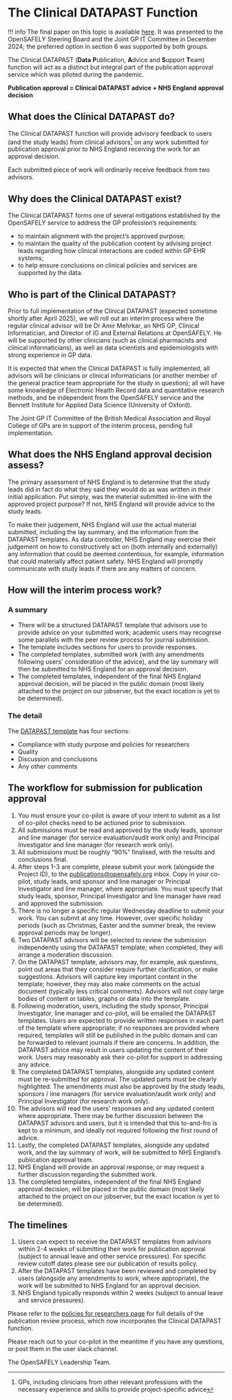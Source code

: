 # The Clinical DATAPAST Function

!!! info
    The final paper on this topic is available [here](the_clinical_datapast_function.pdf).
    It was presented to the OpenSAFELY Steering Board and the Joint GP IT Committee in December 2024;
    the preferred option in section 6 was supported by both groups.

The Clinical DATAPAST (**Data** **P**ublication, **A**dvice and **S**upport **T**eam) function will act as a distinct but integral part of the publication approval service which was piloted during the pandemic.

**Publication approval = Clinical DATAPAST advice + NHS England approval decision**

## What does the Clinical DATAPAST do?

The Clinical DATAPAST function will provide advisory feedback to users (and the study leads) from clinical advisors[^1] on any work submitted for publication approval prior to NHS England receiving the work for an approval decision.

Each submitted piece of work will ordinarily receive feedback from two advisors.

## Why does the Clinical DATAPAST exist?

The Clinical DATAPAST forms one of several mitigations established by the OpenSAFELY service to address the GP profession’s requirements:

- to maintain alignment with the project’s approved purpose;
- to maintain the quality of the publication content by advising project leads regarding how clinical interactions are coded within GP EHR systems;
- to help ensure conclusions on clinical policies and services are supported by the data.

## Who is part of the Clinical DATAPAST?

Prior to full implementation of the Clinical DATAPAST (expected sometime shortly after April 2025), we will roll out an interim process where the regular clinical advisor will be Dr Amir Mehrkar, an NHS GP, Clinical Informatician, and Director of IG and External Relations at OpenSAFELY. He will be supported by other clinicians (such as clinical pharmacists and clinical informaticians), as well as data scientists and epidemiologists with strong experience in GP data.

It is expected that when the Clinical DATAPAST is fully implemented, all advisors will be clinicians or clinical informaticians (or another member of the general practice team appropriate for the study in question); all will have some knowledge of Electronic Health Record data and quantitative research methods, and be independent from the OpenSAFELY service and the Bennett Institute for Applied Data Science (University of Oxford).

The Joint GP IT Committee of the British Medical Association and Royal College of GPs are in support of the interim process, pending full implementation.

## What does the NHS England approval decision assess?

The primary assessment of NHS England is to determine that the study leads did in fact do what they said they would do as was written in their initial application. Put simply, was the material submitted in-line with the approved project purpose? If not, NHS England will provide advice to the study leads.

To make their judgement, NHS England will use the actual material submitted, including the lay summary, and the information from the DATAPAST templates. As data controller, NHS England may exercise their judgement on how to constructively act on (both internally and externally) any information that could be deemed contentious, for example, information that could materially affect patient safety. NHS England will promptly communicate with study leads if there are any matters of concern.

## How will the interim process work?

### A summary

- There will be a structured DATAPAST template that advisors use to provide advice on your submitted work; academic users may recognise some parallels with the peer review process for journal submission.
- The template includes sections for users to provide responses.
- The completed templates, submitted work (with any amendments following users' consideration of the advice), and the lay summary will then be submitted to NHS England for an approval decision.
- The completed templates, independent of the final NHS England approval decision, will be placed in the public domain (most likely attached to the project on our jobserver, but the exact location is yet to be determined).

### The detail

The [DATAPAST template](https://docs.google.com/document/d/10derqFbS3c0SbZxGnBb1xQ0R7EgcxHYOGxnujTT-4QY/edit?tab=t.0) has four sections:

- Compliance with study purpose and policies for researchers
- Quality
- Discussion and conclusions
- Any other comments

## The workflow for submission for publication approval

1. You must ensure your co-pilot is aware of your intent to submit as a list of co-pilot checks need to be actioned prior to submission.
1. All submissions must be read and approved by the study leads, sponsor and line manager (for service evaluation/audit work only) and Principal Investigator and line manager (for research work only).
1. All submissions must be roughly “90%” finalised, with the results and conclusions final.
1. After steps 1-3 are complete, please submit your work (alongside the Project ID), to the [publications@opensafely.org](mailto:publications@opensafely.org) inbox. Copy in your co-pilot, study leads, and sponsor and line manager or Principal Investigator and line manager, where appropriate. You must specify that study leads, sponsor, Principal Investigator and line manager have read and approved the submission.
1. There is no longer a specific regular Wednesday deadline to submit your work. You can submit at any time. However, over specific holiday periods (such as Christmas, Easter and the summer break, the review approval periods may be longer).
1. Two DATAPAST advisors will be selected to review the submission independently using the DATAPAST template; when completed, they will arrange a moderation discussion.
1. On the DATAPAST template, advisors may, for example, ask questions, point out areas that they consider require further clarification, or make suggestions. Advisors will capture key important content in the template; however, they may also make comments on the actual document (typically less critical comments). Advisors will not copy large bodies of content or tables, graphs or data into the template.
1. Following moderation, users, including the study sponsor, Principal Investigator, line manager and co-pilot, will be emailed the DATAPAST templates. Users are expected to provide written responses in each part of the template where appropriate; if no responses are provided where required, templates will still be published in the public domain and can be forwarded to relevant journals if there are concerns. In addition, the DATAPAST advice may result in users updating the content of their work. Users may reasonably ask their co-pilot for support in addressing any advice.
1. The completed DATAPAST templates, alongside any updated content must be re-submitted for approval. The updated parts must be clearly highlighted. The amendments must also be approved by the study leads, sponsors / line managers (for service evaluation/audit work only) and Principal Investigator (for research work only).
1. The advisors will read the users’ responses and any updated content where appropriate. There may be further discussion between the DATAPAST advisors and users, but it is intended that this to-and-fro is kept to a minimum, and ideally not required following the first round of advice.
1. Lastly, the completed DATAPAST templates, alongside any updated work, and the lay summary of work, will be submitted to NHS England’s publication approval team.
1. NHS England will provide an approval response, or may request a further discussion regarding the submitted work.
1. The completed templates, independent of the final NHS England approval decision, will be placed in the public domain (most likely attached to the project on our jobserver, but the exact location is yet to be determined).

## The timelines

1. Users can expect to receive the DATAPAST templates from advisors within 2-4 weeks of submitting their work for publication approval (subject to annual leave and other service pressures). For specific review cutoff dates please see our publication of results policy.
1. After the DATAPAST templates have been reviewed and completed by users (alongside any amendments to work, where appropriate), the work will be submitted to NHS England for an approval decision.
1. NHS England typically responds within 2 weeks (subject to annual leave and service pressures).

Please refer to the [policies for researchers page](https://www.opensafely.org/policies-for-researchers/#details-all-datasets) for full details of the publication review process, which now incorporates the Clinical DATAPAST function.

Please reach out to your co-pilot in the meantime if you have any questions, or post them in the user slack channel.

The OpenSAFELY Leadership Team.

[^1]: GPs, including clinicians from other relevant professions with the necessary experience and skills to provide project-specific advice
